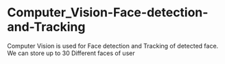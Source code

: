 # Computer_Vision-Face-detection-and-Tracking
Computer Vision is used for Face detection and Tracking of detected face. We can store up to 30 Different faces of user 
